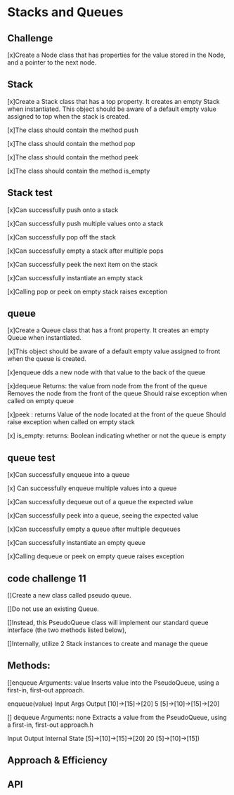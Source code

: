 
# Stacks and Queues
<!-- Short summary or background information -->
 

## Challenge
<!-- Description of the challenge -->
[x]Create a Node class that has properties for the value stored in the Node, and a pointer to the next node.

## Stack


[x]Create a Stack class that has a top property. It creates an empty Stack when instantiated.
This object should be aware of a default empty value assigned to top when the stack is created.

[x]The class should contain the method push

[x]The class should contain the method pop

[x]The class should contain the method peek

[x]The class should contain the method is_empty


## Stack test ##
[x]Can successfully push onto a stack

[x]Can successfully push multiple values onto a stack

[x]Can successfully pop off the stack

[x]Can successfully empty a stack after multiple pops

[x]Can successfully peek the next item on the stack

[x]Can successfully instantiate an empty stack

[x]Calling pop or peek on empty stack raises exception


## queue

[x]Create a Queue class that has a front property. It creates an empty Queue when instantiated.

[x]This object should be aware of a default empty value assigned to front when the queue is created.

[x]enqueue dds a new node with that value to the back of the queue

[x]dequeue Returns: the value from node from the front of the queue Removes the node from the front of the queue
Should raise exception when called on empty queue

[x]peek : returns  Value of the node located at the front of the queue Should raise exception when called on empty stack

[x] is_empty: returns: Boolean indicating whether or not the queue is empty

## queue test ##


[x]Can successfully enqueue into a queue

[x] Can successfully enqueue multiple values into a queue

[x]Can successfully dequeue out of a queue the expected value

[x]Can successfully peek into a queue, seeing the expected value

[x]Can successfully empty a queue after multiple dequeues

[x]Can successfully instantiate an empty queue

[x]Calling dequeue or peek on empty queue raises exception



## code challenge 11

[]Create a new class called pseudo queue.

[]Do not use an existing Queue.

[]Instead, this PseudoQueue class will implement our standard queue interface (the two methods listed below),

[]Internally, utilize 2 Stack instances to create and manage the queue

## Methods:
[]enqueue Arguments: value Inserts value into the PseudoQueue, using a first-in, first-out approach.

enqueue(value)
Input	                       Args	                                              Output
[10]->[15]->[20]            	5	                                        [5]->[10]->[15]->[20]


[] dequeue Arguments: none Extracts a value from the PseudoQueue, using a first-in, first-out approach.h

Input	                           Output	                  Internal State
[5]->[10]->[15]->[20]	             20	                      [5]->[10]->[15])

 
## Approach & Efficiency
<!-- What approach did you take? Why? What is the Big O space/time for this approach? -->

## API
<!-- Description of each method publicly available to your Stack and Queue-->





